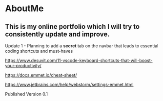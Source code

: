 # AboutMe
This is my online portfolio which I will try to consistently update and improve.
---
Update 1 - Planning to add a **secret** tab on the navbar that leads to 
essential coding shortcuts and must-haves

https://www.desuvit.com/11-vscode-keyboard-shortcuts-that-will-boost-your-productivity/

https://docs.emmet.io/cheat-sheet/

https://www.jetbrains.com/help/webstorm/settings-emmet.html

Published Version 0.1
